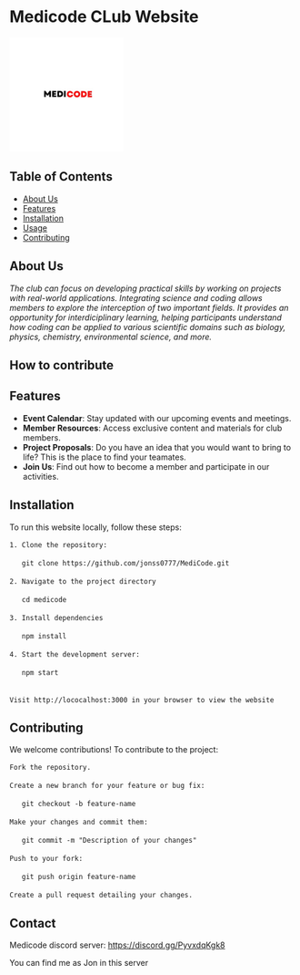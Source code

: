 # Medicode CLub Website

<img src="https://github.com/jonss0777/MediCode/blob/334a9522bd8ba184a56b0c9732d89eeccac8b527/img/medicode.JPEG" alt="Description" width="200" height="200">

## Table of Contents

- [About Us](#about-us)
- [Features](#features)
- [Installation](#installation)
- [Usage](#usage)
- [Contributing](#contributing)

## About Us 
*The club can focus on developing practical skills by working on projects with real-world applications. Integrating science and coding allows members to explore the interception of two important fields. It provides an opportunity for interdiciplinary learning, helping participants understand how coding can be applied to various scientific domains such as biology, physics, chemistry, environmental science, and more.*

## How to contribute

## Features

- **Event Calendar**: Stay updated with our upcoming events and meetings.
- **Member Resources**: Access exclusive content and materials for club members.
- **Project Proposals**: Do you have an idea that you would want to bring to life? This is the place to find your teamates.
- **Join Us**: Find out how to become a member and participate in our activities.

## Installation

To run this website locally, follow these steps:
```
1. Clone the repository:

   git clone https://github.com/jonss0777/MediCode.git

2. Navigate to the project directory

   cd medicode

3. Install dependencies

   npm install

4. Start the development server:

   npm start


Visit http://lococalhost:3000 in your browser to view the website
```
## Contributing
We welcome contributions! To contribute to the project:

```
Fork the repository.

Create a new branch for your feature or bug fix:

   git checkout -b feature-name

Make your changes and commit them:

   git commit -m "Description of your changes"

Push to your fork:

   git push origin feature-name

Create a pull request detailing your changes.
```

## Contact


Medicode discord server: https://discord.gg/PyvxdqKgk8

You can find me as Jon in this server





